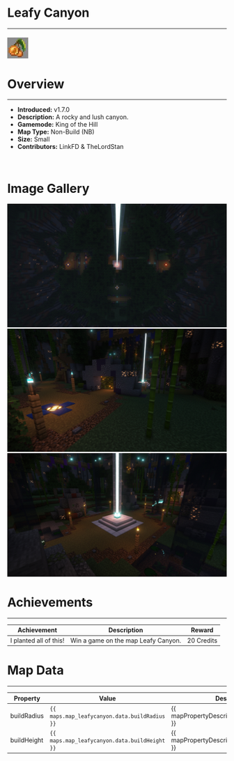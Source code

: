 # Leafy Canyon

---

#### ![leafycanyonicon](../assets/icons/maps/leafy-canyon-icon.jpg)

# Overview

---

- **Introduced:** v1.7.0
- **Description:** A rocky and lush canyon.
- **Gamemode:** King of the Hill
- **Map Type:** Non-Build (NB)
- **Size:** Small
- **Contributors:** LinkFD & TheLordStan

<br />

# Image Gallery

![Leafy Canyon - Overview](../assets/maps/leafycanyon/leafycanyon-overview.jpg)
![Leafy Canyon - Overview](../assets/maps/leafycanyon/leafycanyon-spawn.jpg)
![Leafy Canyon - Overview](../assets/maps/leafycanyon/leafycanyon-beacon.jpg)

# Achievements

---

| Achievement            | Description                         | Reward     |
| ---------------------- | ----------------------------------- | ---------- |
| I planted all of this! | Win a game on the map Leafy Canyon. | 20 Credits |

# Map Data

---

| Property    | Value                                         | Description                                    |
| ----------- | --------------------------------------------- | ---------------------------------------------- |
| buildRadius | `{{ maps.map_leafycanyon.data.buildRadius }}` | {{ mapPropertyDescriptions.buildRadius.koth }} |
| buildHeight | `{{ maps.map_leafycanyon.data.buildHeight }}` | {{ mapPropertyDescriptions.buildHeight.koth }} |
